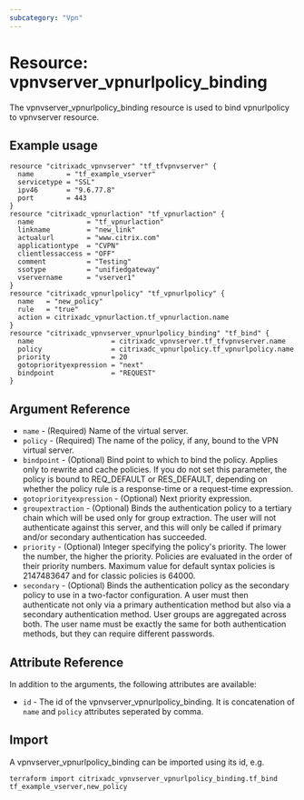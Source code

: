 ```yaml
---
subcategory: "Vpn"
---
```


# Resource: vpnvserver_vpnurlpolicy_binding

The vpnvserver_vpnurlpolicy_binding resource is used to bind vpnurlpolicy to vpnvserver resource.


## Example usage

```hcl
resource "citrixadc_vpnvserver" "tf_tfvpnvserver" {
  name        = "tf_example_vserver"
  servicetype = "SSL"
  ipv46       = "9.6.77.8"
  port        = 443
}
resource "citrixadc_vpnurlaction" "tf_vpnurlaction" {
  name             = "tf_vpnurlaction"
  linkname         = "new_link"
  actualurl        = "www.citrix.com"
  applicationtype  = "CVPN"
  clientlessaccess = "OFF"
  comment          = "Testing"
  ssotype          = "unifiedgateway"
  vservername      = "vserver1"
}
resource "citrixadc_vpnurlpolicy" "tf_vpnurlpolicy" {
  name   = "new_policy"
  rule   = "true"
  action = citrixadc_vpnurlaction.tf_vpnurlaction.name
}
resource "citrixadc_vpnvserver_vpnurlpolicy_binding" "tf_bind" {
  name                   = citrixadc_vpnvserver.tf_tfvpnvserver.name
  policy                 = citrixadc_vpnurlpolicy.tf_vpnurlpolicy.name
  priority               = 20
  gotopriorityexpression = "next"
  bindpoint              = "REQUEST"
}
```


## Argument Reference

* `name` - (Required) Name of the virtual server.
* `policy` - (Required) The name of the policy, if any, bound to the VPN virtual server.
* `bindpoint` - (Optional) Bind point to which to bind the policy. Applies only to rewrite and cache policies. If you do not set this parameter, the policy is bound to REQ_DEFAULT or RES_DEFAULT, depending on whether the policy rule is a response-time or a request-time expression.
* `gotopriorityexpression` - (Optional) Next priority expression.
* `groupextraction` - (Optional) Binds the authentication policy to a tertiary chain which will be used only for group extraction.  The user will not authenticate against this server, and this will only be called if primary and/or secondary authentication has succeeded.
* `priority` - (Optional) Integer specifying the policy's priority. The lower the number, the higher the priority. Policies are evaluated in the order of their priority numbers. Maximum value for default syntax policies is 2147483647 and for classic policies is 64000.
* `secondary` - (Optional) Binds the authentication policy as the secondary policy to use in a two-factor configuration. A user must then authenticate not only via a primary authentication method but also via a secondary authentication method. User groups are aggregated across both. The user name must be exactly the same for both authentication methods, but they can require different passwords.


## Attribute Reference

In addition to the arguments, the following attributes are available:

* `id` - The id of the vpnvserver_vpnurlpolicy_binding. It is concatenation of `name` and `policy` attributes seperated by comma.


## Import

A vpnvserver_vpnurlpolicy_binding can be imported using its id, e.g.

```shell
terraform import citrixadc_vpnvserver_vpnurlpolicy_binding.tf_bind tf_example_vserver,new_policy
```
